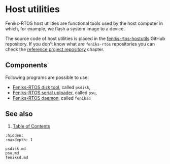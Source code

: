 # Host utilities

Feniks-RTOS host utilities are functional tools used by the host computer in which, for example, we flash a system
image to a device.

The source code of host utilities is placed in the
[feniks-rtos-hostutils](https://github.com/feniks-rtos/feniks-rtos-utils) GitHub repository. If you don't know what
are `feniks-rtos` repositories you can check the [reference project repository](../building/project.md) chapter.

## Components

Following programs are possible to use:

- [Feniks-RTOS disk tool](psdisk.md), called `psdisk`,
- [Feniks-RTOS serial uploader](psu.md), called `psu`,
- [Feniks-RTOS daemon](feniksd.md), called `feniksd`

<!-- #TODO: add chapters for all specific utilities -->

## See also

1. [Table of Contents](../index.md)

```{toctree}
:hidden:
:maxdepth: 1

psdisk.md
psu.md
feniksd.md
```
